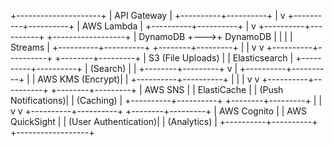 +---------------------+
|     API Gateway     |
+----------+----------+
           |
           v
+----------+----------+
|    AWS Lambda       |
+----------+----------+
           |
           v
+----------+----------+    +------------------+
|    DynamoDB         +--->+  DynamoDB        |
|                     |    |  Streams         |
+----------+----------+    +--------+---------+
           |                       |
           v                       v
+----------+----------+    +--------+---------+
|   S3 (File Uploads) |    |  Elasticsearch   |
+----------+----------+    |  (Search)         |
           |                +--------+---------+
           v                       |
+----------+----------+            |
|    AWS KMS (Encrypt)|            |
+----------+----------+            |
           |                       |
           v                       v
+----------+----------+    +--------+---------+
|    AWS SNS          |    |   ElastiCache    |
| (Push Notifications)|    |   (Caching)      |
+----------+----------+    +--------+---------+
           |                       |
           v                       v
+----------+----------+    +--------+---------+
|    AWS Cognito      |    |  AWS QuickSight  |
| (User Authentication)|  |  (Analytics)     |
+----------+----------+    +------------------+

